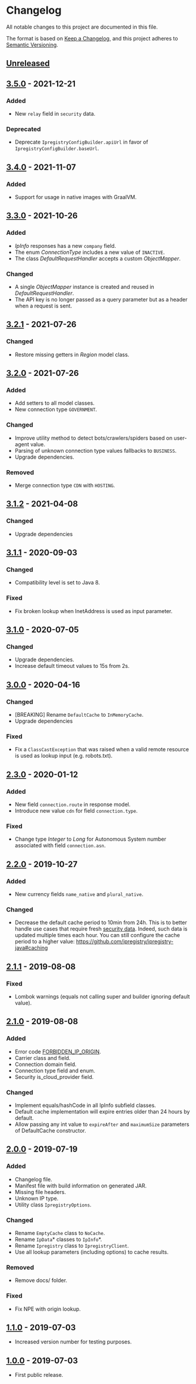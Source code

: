 # Changelog

All notable changes to this project are documented in this file.

The format is based on [Keep a Changelog](https://keepachangelog.com/en/1.0.0/),
and this project adheres to [Semantic Versioning](https://semver.org/spec/v2.0.0.html).

## [Unreleased]

## [3.5.0] - 2021-12-21
### Added
- New `relay` field in `security` data.
### Deprecated
- Deprecate `IpregistryConfigBuilder.apiUrl` in favor of `IpregistryConfigBuilder.baseUrl`.

## [3.4.0] - 2021-11-07
### Added
- Support for usage in native images with GraalVM.

## [3.3.0] - 2021-10-26
### Added
- _IpInfo_ responses has a new `company` field.
- The enum _ConnectionType_ includes a new value of `INACTIVE`.
- The class _DefaultRequestHandler_ accepts a custom _ObjectMapper_.
### Changed
- A single _ObjectMapper_ instance is created and reused in _DefaultRequestHandler_.
- The API key is no longer passed as a query parameter but as a header when a request is sent.

## [3.2.1] - 2021-07-26
### Changed
- Restore missing getters in _Region_ model class.

## [3.2.0] - 2021-07-26
### Added
- Add setters to all model classes.
- New connection type `GOVERNMENT`.
### Changed
- Improve utility method to detect bots/crawlers/spiders based on user-agent value.
- Parsing of unknown connection type values fallbacks to `BUSINESS`.
- Upgrade dependencies.
### Removed
- Merge connection type `CDN` with `HOSTING`.

## [3.1.2] - 2021-04-08
### Changed
- Upgrade dependencies

## [3.1.1] - 2020-09-03
### Changed
- Compatibility level is set to Java 8.
### Fixed
- Fix broken lookup when InetAddress is used as input parameter. 

## [3.1.0] - 2020-07-05
### Changed
- Upgrade dependencies.
- Increase default timeout values to 15s from 2s.

## [3.0.0] - 2020-04-16
### Changed
- [BREAKING] Rename `DefaultCache` to `InMemoryCache`.
- Upgrade dependencies
### Fixed
- Fix a `ClassCastException` that was raised when a valid remote resource is used as lookup input (e.g. robots.txt).

## [2.3.0] - 2020-01-12
### Added
- New field `connection.route` in response model.
- Introduce new value `cdn` for field `connection.type`.
### Fixed
- Change type _Integer_ to _Long_ for Autonomous System number associated with field `connection.asn`.

## [2.2.0] - 2019-10-27
### Added
- New currency fields `name_native` and `plural_native`.
### Changed
- Decrease the default cache period to 10min from 24h. 
This is to better handle use cases that require fresh [security data](https://ipregistry.co/docs/proxy-tor-threat-detection#content). 
Indeed, such data is updated multiple times each hour. 
You can still configure the cache period to a higher value:
https://github.com/ipregistry/ipregistry-java#caching

## [2.1.1] - 2019-08-08
### Fixed
- Lombok warnings (equals not calling super and builder ignoring default value).

## [2.1.0] - 2019-08-08
### Added
- Error code [FORBIDDEN_IP_ORIGIN](https://ipregistry.co/docs/errors#FORBIDDEN_IP_ORIGIN).
- Carrier class and field.
- Connection domain field.
- Connection type field and enum.
- Security is_cloud_provider field.

### Changed
- Implement equals/hashCode in all IpInfo subfield classes.
- Default cache implementation will expire entries older than 24 hours by default.
- Allow passing any int value to `expireAfter` and `maximumSize` parameters of DefaultCache constructor.

## [2.0.0] - 2019-07-19
### Added
- Changelog file.
- Manifest file with build information on generated JAR.
- Missing file headers.
- Unknown IP type.
- Utility class `IpregistryOptions`.

### Changed
- Rename `EmptyCache` class to `NoCache`.
- Rename `IpData`* classes to `IpInfo`*.
- Rename `Ipregistry` class to `IpregistryClient`.
- Use all lookup parameters (including options) to cache results.

### Removed
- Remove docs/ folder.

### Fixed
- Fix NPE with origin lookup.

## [1.1.0] - 2019-07-03
- Increased version number for testing purposes.

## [1.0.0] - 2019-07-03
- First public release.

[Unreleased]: https://github.com/ipregistry/ipregistry-java/compare/v3.5.0...HEAD
[3.5.0]: https://github.com/ipregistry/ipregistry-java/compare/v3.4.0...v3.5.0
[3.4.0]: https://github.com/ipregistry/ipregistry-java/compare/v3.3.0...v3.4.0
[3.3.0]: https://github.com/ipregistry/ipregistry-java/compare/v3.2.1...v3.3.0
[3.2.1]: https://github.com/ipregistry/ipregistry-java/compare/v3.2.0...v3.2.1
[3.2.0]: https://github.com/ipregistry/ipregistry-java/compare/v3.1.2...v3.2.0
[3.1.2]: https://github.com/ipregistry/ipregistry-java/compare/v3.1.1...v3.1.2
[3.1.1]: https://github.com/ipregistry/ipregistry-java/compare/v3.0.0...v3.1.1
[3.1.0]: https://github.com/ipregistry/ipregistry-java/compare/v3.0.0...v3.1.0
[3.0.0]: https://github.com/ipregistry/ipregistry-java/compare/v2.3.0...v3.0.0
[2.3.0]: https://github.com/ipregistry/ipregistry-java/compare/v2.2.0...v2.3.0
[2.2.0]: https://github.com/ipregistry/ipregistry-java/compare/v2.1.1...v2.2.0
[2.1.1]: https://github.com/ipregistry/ipregistry-java/compare/v2.1.0...v2.1.1
[2.1.0]: https://github.com/ipregistry/ipregistry-java/compare/v2.0.0...v2.1.0
[2.0.0]: https://github.com/ipregistry/ipregistry-java/compare/v1.1.0...v2.0.0
[1.1.0]: https://github.com/ipregistry/ipregistry-java/compare/v1.0.0...v1.1.0
[1.0.0]: https://github.com/ipregistry/ipregistry-java/releases/tag/v1.0.0
